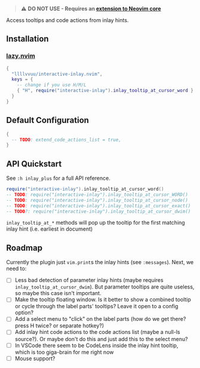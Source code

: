 > ⚠️ **DO NOT USE - Requires an [extension to Neovim core](https://github.com/neovim/neovim/pull/25512)**

Access tooltips and code actions from inlay hints.

## Installation

### [lazy.nvim](https://github.com/folke/lazy.nvim)

```lua
{
  "llllvvuu/interactive-inlay.nvim",
  keys = {
    -- change if you use H/M/L
    { "H", require("interactive-inlay").inlay_tooltip_at_cursor_word }
  }
}
```

## Default Configuration
```lua
{
  -- TODO: extend_code_actions_list = true,
}
```

## API Quickstart

See `:h inlay_plus` for a full API reference.

```lua
require("interactive-inlay").inlay_tooltip_at_cursor_word()
-- TODO: require("interactive-inlay").inlay_tooltip_at_cursor_WORD()
-- TODO: require("interactive-inlay").inlay_tooltip_at_cursor_node()
-- TODO: require("interactive-inlay").inlay_tooltip_at_cursor_exact()
-- TODO?: require("interactive-inlay").inlay_tooltip_at_cursor_dwim()
```

`inlay_tooltip_at_*` methods will pop up the tooltip for the first matching inlay hint
(i.e. earliest in document)

## Roadmap

Currently the plugin just `vim.print`s the inlay hints (see `:messages`). Next, we need to:

- [ ] Less bad detection of parameter inlay hints (maybe requires `inlay_tooltip_at_cursor_dwim`). But parameter tooltips are quite useless, so maybe this case isn't important.
- [ ] Make the tooltip floating window. Is it better to show a combined tooltip or cycle through the label parts' tooltips? Leave it open to a config option?
- [ ] Add a select menu to "click" on the label parts (how do we get there? press H twice? or separate hotkey?)
- [ ] Add inlay hint code actions to the code actions list (maybe a null-ls source?). Or maybe don't do this and just add this to the select menu?
- [ ] In VSCode there seem to be CodeLens inside the inlay hint tooltip, which is too giga-brain for me right now
- [ ] Mouse support?
